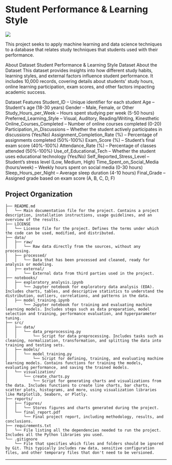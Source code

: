 # Student Performance & Learning Style

<a target="_blank" href="https://cookiecutter-data-science.drivendata.org/">
    <img src="https://img.shields.io/badge/CCDS-Project%20template-328F97?logo=cookiecutter" />
</a>

This project seeks to apply machine learning and data science techniques to a database that relates study techniques that students used with their performance.

About Dataset
Student Performance & Learning Style Dataset
About the Dataset
This dataset provides insights into how different study habits, learning styles, and external factors influence student performance. It includes 10,000 records, covering details about students' study hours, online learning participation, exam scores, and other factors impacting academic success.

Dataset Features
Student_ID – Unique identifier for each student 
Age – Student's age (18-30 years)
Gender – Male, Female, or Other
Study_Hours_per_Week – Hours spent studying per week (5-50 hours)
Preferred_Learning_Style – Visual, Auditory, Reading/Writing, Kinesthetic
Online_Courses_Completed – Number of online courses completed (0-20)
Participation_in_Discussions – Whether the student actively participates in discussions (Yes/No)
Assignment_Completion_Rate (%) – Percentage of assignments completed (50%-100%)
Exam_Score (%) – Student’s final exam score (40%-100%)
Attendance_Rate (%) – Percentage of classes attended (50%-100%)
Use_of_Educational_Tech – Whether the student uses educational technology (Yes/No)
Self_Reported_Stress_Level – Student’s stress level (Low, Medium, High)
Time_Spent_on_Social_Media (hours/week) – Weekly hours spent on social media (0-30 hours)
Sleep_Hours_per_Night – Average sleep duration (4-10 hours)
Final_Grade – Assigned grade based on exam score (A, B, C, D, F)


## Project Organization

```
├── README.md
│   └── Main documentation file for the project. Contains a project description, installation instructions, usage guidelines, and an overview of the results.
├── LICENSE
│   └── License file for the project. Defines the terms under which the code can be used, modified, and distributed.
├── data/
│   ├── raw/
│   │   └── Raw data directly from the sources, without any processing.
│   ├── processed/
│   │   └── Data that has been processed and cleaned, ready for analysis or modeling.
│   ├── external/
│       └── External data from third parties used in the project.
├── notebooks/
│   ├── exploratory_analysis.ipynb
│   │   └── Jupyter notebook for exploratory data analysis (EDA). Includes charts, tables, and descriptive statistics to understand the distribution, outliers, correlations, and patterns in the data.
│   ├── model_training.ipynb
│       └── Jupyter notebook for training and evaluating machine learning models. Includes steps such as data preparation, model selection and training, performance evaluation, and hyperparameter tuning.
├── src/
│   ├── data/
│   │   └── data_preprocessing.py
│   │       └── Script for data preprocessing. Includes tasks such as cleaning, normalization, transformation, and splitting the data into training and testing sets.
│   ├── models/
│   │   └── model_training.py
│   │       └── Script for defining, training, and evaluating machine learning models. Contains functions for training the models, evaluating performance, and saving the trained models.
│   └── visualization/
│       └── create_charts.py
│           └── Script for generating charts and visualizations from the data. Includes functions to create line charts, bar charts, scatter plots, histograms, and more, using visualization libraries like Matplotlib, Seaborn, or Plotly.
├── reports/
│   ├── figures/
│   │   └── Stores figures and charts generated during the project.
│   └── final_report.pdf
│       └── Final project report, including methodology, results, and conclusions.
├── requirements.txt
│   └── File listing all the dependencies needed to run the project. Includes all the Python libraries you used.
└── .gitignore
    └── File that specifies which files and folders should be ignored by Git. This typically includes raw data, sensitive configuration files, and other temporary files that don't need to be versioned.
```

--------

